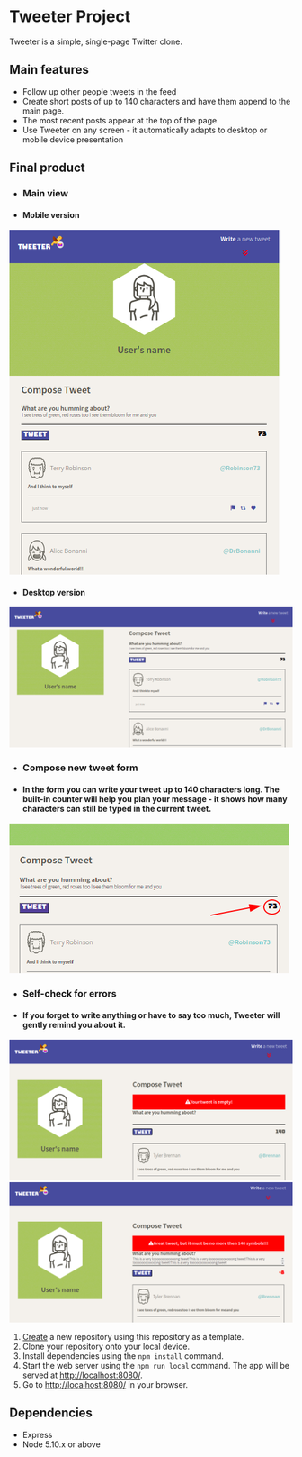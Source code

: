 # Tweeter Project

Tweeter is a simple, single-page Twitter clone.

## Main features

- Follow up other people tweets in the feed
- Create short posts of up to 140 characters and have them append to the main page.
- The most recent posts appear at the top of the page.
- Use Tweeter on any screen - it automatically adapts to desktop or mobile device presentation


## Final product
- ### Main view
- #### Mobile version

!["Mobile version"](https://github.com/NadiaPia/tweeter/blob/master/public/images/mobile_version.png)

- #### Desktop version

!["Desktop version - main view"](https://github.com/NadiaPia/tweeter/blob/master/public/images/desctop_version.png)

- ### Compose new tweet form
- #### In the form you can write your tweet up to 140 characters long. The built-in counter will help you plan your message - it shows how many characters can still be typed in the current tweet.

!["Counter"](https://github.com/NadiaPia/tweeter/blob/master/public/images/counter.png)


- ### Self-check for errors

- #### If you forget to write anything or have to say too much, Tweeter will gently remind you about it. 

!["empty tweet"](https://github.com/NadiaPia/tweeter/blob/master/public/images/empty_tweet.png)
!["looong tweet"](https://github.com/NadiaPia/tweeter/blob/master/public/images/Looong_tweet.png)

1. [Create](https://docs.github.com/en/repositories/creating-and-managing-repositories/creating-a-repository-from-a-template) a new repository using this repository as a template.
2. Clone your repository onto your local device.
3. Install dependencies using the `npm install` command.
3. Start the web server using the `npm run local` command. The app will be served at <http://localhost:8080/>.
4. Go to <http://localhost:8080/> in your browser.

## Dependencies

- Express
- Node 5.10.x or above
